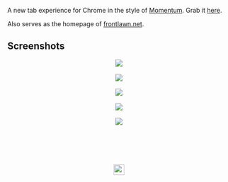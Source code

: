 A new tab experience for Chrome in the style of [Momentum](https://momentumdash.com/). Grab it [here](https://chrome.google.com/webstore/detail/front-lawn-splash/fpdbdpjcibecigaedhhkfbikpnllleeo).

Also serves as the homepage of [frontlawn.net](https://frontlawn.net).

## Screenshots

<p align="center">
  <img src="https://user-images.githubusercontent.com/441546/46394255-6ca94d80-c69d-11e8-838a-07781fee47ba.png"><br>
  <br>
  <img src="https://user-images.githubusercontent.com/441546/46394253-6c10b700-c69d-11e8-8ecc-6f3073a95af5.png"><br>
  <br>
  <img src="https://user-images.githubusercontent.com/441546/46394254-6ca94d80-c69d-11e8-98b2-c3b6c50f69b8.png"><br>
  <br>
  <img src="https://user-images.githubusercontent.com/441546/46394256-6ca94d80-c69d-11e8-85e1-e9505de17c32.png"><br>
  <br>
  <img src="https://user-images.githubusercontent.com/441546/46394258-6d41e400-c69d-11e8-8400-d546cf90b152.png"><br>
</p>

## &nbsp;
<p align="center">
  <br>
  <img width="24" height="24" src="https://cloud.githubusercontent.com/assets/441546/25318539/db2f4cf2-2845-11e7-8e10-ef97d91cd538.png">
</p>
